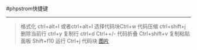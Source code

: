 #phpstrom快捷键
***
>格式化 ctrl+alt+I 或者ctrl+alt+l
>选择代码块Ctrl+w
>代码压缩 ctrl+shift+j
>删除当前行 ctrl+y
>复制行 ctrl+d
>Ctrl++/- 代码折叠
>Ctrl+shift+v 复制粘贴面板
>Shift+f10 运行
>Ctrl+j 代码块
>[图片](./img/php.jpg)
